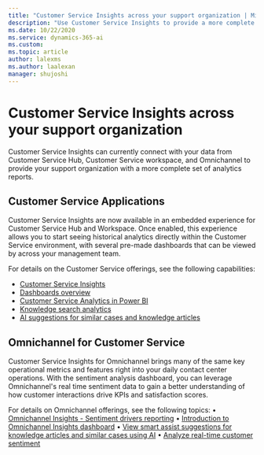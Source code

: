 ```yaml
---
title: "Customer Service Insights across your support organization | MicrosoftDocs"
description: "Use Customer Service Insights to provide a more complete set of analytic reports for your support organization."
ms.date: 10/22/2020
ms.service: dynamics-365-ai
ms.custom: 
ms.topic: article
author: lalexms
ms.author: laalexan
manager: shujoshi 
---
```


# Customer Service Insights across your support organization

Customer Service Insights can currently connect with your data from Customer Service Hub, Customer Service workspace, and Omnichannel to provide your support organization with a more complete set of analytics reports.

## Customer Service Applications 

Customer Service Insights are now available in an embedded experience for Customer Service Hub and Workspace. Once enabled, this experience allows you to start seeing historical analytics directly within the Customer Service environment, with several pre-made dashboards that can be viewed by across your management team.  

For details on the Customer Service offerings, see the following capabilities: 

- [Customer Service Insights](https://docs.microsoft.com/dynamics365/customer-service/introduction-customer-service-analytics)
- [Dashboards overview](https://docs.microsoft.com/en-us/dynamics365/customer-service/customer-service-analytics-insights-csh)
- [Customer Service Analytics in Power BI ]( https://docs.microsoft.com/dynamics365/customer-service/customer-service-analytics)
- [Knowledge search analytics](https://docs.microsoft.com/en-us/dynamics365/customer-service/knowledge-search-analytics-cs)
- [AI suggestions for similar cases and knowledge articles](https://docs.microsoft.com/en-us/dynamics365/customer-service/csw-enable-ai-suggested-cases-knowledge-articles)

## Omnichannel for Customer Service

Customer Service Insights for Omnichannel brings many of the same key operational metrics and features right into your daily contact center operations. With the sentiment analysis dashboard, you can leverage Omnichannel's real time sentiment data to gain a better understanding of how customer interactions drive KPIs and satisfaction scores. 

For details on Omnichannel offerings, see the following topics:
	• [Omnichannel Insights - Sentiment drivers reporting](https://docs.microsoft.com/dynamics365/omnichannel/supervisor/omnichannel-insights-dashboard#preview-omnichannelinsightssentiment-drivers-reporting)
	• [Introduction to Omnichannel Insights dashboard](https://docs.microsoft.com/dynamics365/omnichannel/supervisor/intro-dynamics-365-omnichannel-insights-dashboard)
	• [View smart assist suggestions for knowledge articles and similar cases using AI](https://docs.microsoft.com/dynamics365/omnichannel/agent/agent-oc/oc-view-ai-suggested-cases-articles)
	• [Analyze real-time customer sentiment](https://docs.microsoft.com/dynamics365/omnichannel/administrator/enable-sentiment-analysis) 

